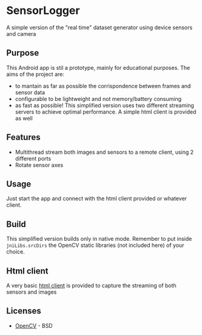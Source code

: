 # SensorLogger
A simple version of the "real time" dataset generator using device sensors and camera

## Purpose
This Android app is stil a prototype, mainly for educational purposes. 
The aims of the project are:
- to mantain as far as possible the corrispondence between frames and sensor data
- configurable to be lightweight and not memory/battery consuming
- as fast as possible!
This simplified version uses two different streaming servers to achieve optimal performance.
A simple html client is provided as well

## Features
- Multithread stream both images and sensors to a remote client, using 2 different ports
- Rotate sensor axes

## Usage
Just start the app and connect with the html client provided or whatever client.

## Build
This simplified version builds only in native mode. 
Remember to put inside `jniLibs.srcDirs` the OpenCV static libraries (not included here) of your choice.

## Html client
A very basic [html client](https://github.com/francescogabbrielli/sensor-logger/blob/simple/streaming-client/html/client.html) 
is provided to capture the streaming of both sensors and images

## Licenses
- [OpenCV](https://opencv.org/) - BSD
